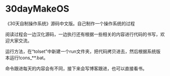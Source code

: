 30dayMakeOS
===========

《30天自制操作系统》源码中文版。自己制作一个操作系统的过程

阅读过程会一边汉化源码，一边执行还有根据一些相关的内容进行代码的书写，欢迎大家交流。

运行方法，在“tolset”中新建一个run文件夹，把代码拷贝进去，然后根据系统版本运行!cons_**.bat。

命令跟进每天的内容会有不同，接下来会写博客跟进，也可以直接看书。
